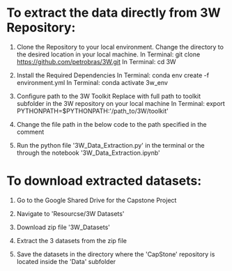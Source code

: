 # To extract the data directly from 3W Repository: 

1. Clone the Repository to your local environment.
Change the directory to the desired location in your local machine.
In Terminal: git clone https://github.com/petrobras/3W.git
In Terminal: cd 3W

2. Install the Required Dependencies
In Terminal: conda env create -f environment.yml
In Terminal: conda activate 3w_env

3. Configure path to the 3W Toolkit
Replace with full path to toolkit subfolder in the 3W repository on your local machine
In Terminal: export PYTHONPATH=$PYTHONPATH:'/path_to/3W/toolkit'

4. Change the file path in the below code to the path specified in the comment

5. Run the python file '3W_Data_Extraction.py' in the terminal or the through the notebook '3W_Data_Extraction.ipynb'


# To download extracted datasets:

1. Go to the Google Shared Drive for the Capstone Project

2. Navigate to 'Resourcse/3W Datasets'

3. Download zip file '3W_Datasets'

4. Extract the 3 datasets from the zip file 

5. Save the datasets in the directory where the 'CapStone' repository is located inside the 'Data' subfolder